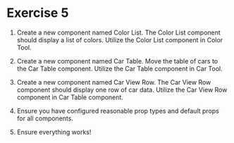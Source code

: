 # Exercise 5

1. Create a new component named Color List. The Color List component should display a list of colors. Utilize the Color List component in Color Tool.

2. Create a new component named Car Table. Move the table of cars to the Car Table component. Utilize the Car Table component in Car Tool.

3. Create a new component named Car View Row. The Car View Row component should display one row of car data. Utilize the Car View Row component in Car Table component.

4. Ensure you have configured reasonable prop types and default props for all components.

5. Ensure everything works!
